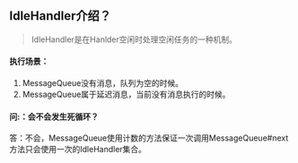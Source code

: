 ## IdleHandler介绍？
> IdleHandler是在Hanlder空闲时处理空闲任务的一种机制。

#### 执行场景：
1. MessageQueue没有消息，队列为空的时候。
2. MessageQueue属于延迟消息，当前没有消息执行的时候。


#### 问:：会不会发生死循环？
答：不会，MessageQueue使用计数的方法保证一次调用MessageQueue#next方法只会使用一次的IdleHandler集合。
